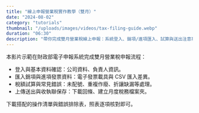 ```yaml
---
title: "線上申報營業稅實作教學（雙月）"
date: "2024-08-02"
category: "tutorials"
thumbnail: "/uploads/images/videos/tax-filing-guide.webp"
duration: "06:30"
description: "帶你完成雙月營業稅線上申報：系統登入、銷項/進項匯入、試算與送出注意事項。"
---
```


本影片示範在財政部電子申報系統完成雙月營業稅申報流程：

- 登入與基本資料確認：公司資料、負責人資訊。
- 匯入銷項與進項發票資料：電子發票載具與 CSV 匯入差異。
- 稅額試算與常見錯誤：未配號、重複作廢、折讓缺漏等處理。
- 上傳送出與收執聯保存：下載回條、建立月度稅務檔案夾。

下載搭配的操作清單與錯誤排除表，照表逐項核對即可。

